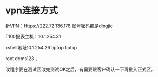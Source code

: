 # vpn连接方式
新VPN：Https://222.72.136.178
账号密码都是dingjie

T100报表主机：10.1.254.31

xshell地址10.1.254.26 tiptop tiptop

root dcms123；

改程序要在测试区改完测试OK之后，有需要跟客户确认一下再搬入正式区。